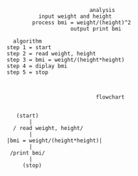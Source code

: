                               analysis 
              input weight and height
            process bmi = weight/(height)^2
                        output print bmi 

      algorithm 
    step 1 = start
    step 2 = read weight, height
    step 3 = bmi = weight/(height*height)
    step 4 = diplay bmi
    step 5 = stop 



                                flowchart
       
       
       (start)
           |
      / read weight, height/
           |
    |bmi = weight/(height*height)|
           |
     /print bmi/
           |
         (stop)

